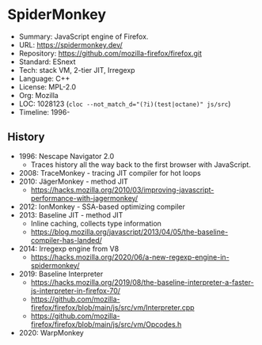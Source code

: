 # SpiderMonkey

* Summary:    JavaScript engine of Firefox.
* URL:        https://spidermonkey.dev/
* Repository: https://github.com/mozilla-firefox/firefox.git
* Standard:   ESnext
* Tech:       stack VM, 2-tier JIT, Irregexp
* Language:   C++
* License:    MPL-2.0
* Org:        Mozilla
* LOC:        1028123 (`cloc --not_match_d="(?i)(test|octane)" js/src`)
* Timeline:   1996-

## History

  * 1996: Nescape Navigator 2.0
    * Traces history all the way back to the first browser with JavaScript.
  * 2008: TraceMonkey - tracing JIT compiler for hot loops
  * 2010: JägerMonkey - method JIT
    * https://hacks.mozilla.org/2010/03/improving-javascript-performance-with-jagermonkey/
  * 2012: IonMonkey - SSA-based optimizing compiler
  * 2013: Baseline JIT - method JIT
    * Inline caching, collects type information
    * https://blog.mozilla.org/javascript/2013/04/05/the-baseline-compiler-has-landed/
  * 2014: Irregexp engine from V8
    * https://hacks.mozilla.org/2020/06/a-new-regexp-engine-in-spidermonkey/
  * 2019: Baseline Interpreter
    * https://hacks.mozilla.org/2019/08/the-baseline-interpreter-a-faster-js-interpreter-in-firefox-70/
    * https://github.com/mozilla-firefox/firefox/blob/main/js/src/vm/Interpreter.cpp
    * https://github.com/mozilla-firefox/firefox/blob/main/js/src/vm/Opcodes.h
  * 2020: WarpMonkey
